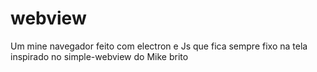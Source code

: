 # webview
Um mine navegador feito com electron e Js que fica sempre fixo na tela inspirado no simple-webview do Mike brito
